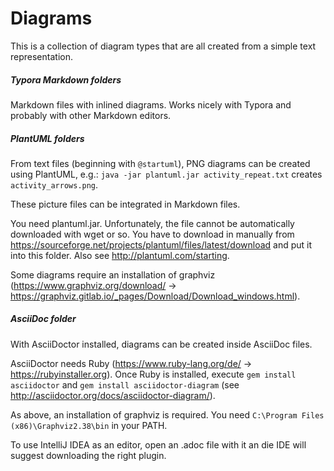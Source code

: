 # Diagrams
This is a collection of diagram types that are all created from a simple text representation.

##### Typora Markdown folders

Markdown files with inlined diagrams. Works nicely with Typora and probably with other Markdown editors.

##### PlantUML folders

From text files (beginning with `@startuml`), PNG diagrams can be created using PlantUML, e.g.:
`java -jar plantuml.jar activity_repeat.txt` creates `activity_arrows.png`.

These picture files can be integrated in Markdown files.

You need plantuml.jar. Unfortunately, the file cannot be automatically downloaded with wget or so. You have  to download in manually from https://sourceforge.net/projects/plantuml/files/latest/download and put it into this folder. Also see http://plantuml.com/starting.

Some diagrams require an installation of graphviz (https://www.graphviz.org/download/ → https://graphviz.gitlab.io/_pages/Download/Download_windows.html).

##### AsciiDoc folder

With AsciiDoctor installed, diagrams can be created inside AsciiDoc files.

AsciiDoctor needs Ruby (https://www.ruby-lang.org/de/ → https://rubyinstaller.org). Once Ruby is installed, execute `gem install asciidoctor` and `gem install asciidoctor-diagram` (see http://asciidoctor.org/docs/asciidoctor-diagram/).

As above, an installation of graphviz is required. You need `C:\Program Files (x86)\Graphviz2.38\bin` in your PATH.

To use IntelliJ IDEA as an editor, open an .adoc file with it an die IDE will suggest downloading the right plugin.

